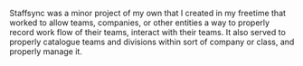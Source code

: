 Staffsync was a minor project of my own that I created in my freetime that worked to allow teams, companies, or other entities a way to properly record work flow of their teams, interact with their teams. It also served to properly catalogue teams and divisions within sort of company or class, and properly manage it.

